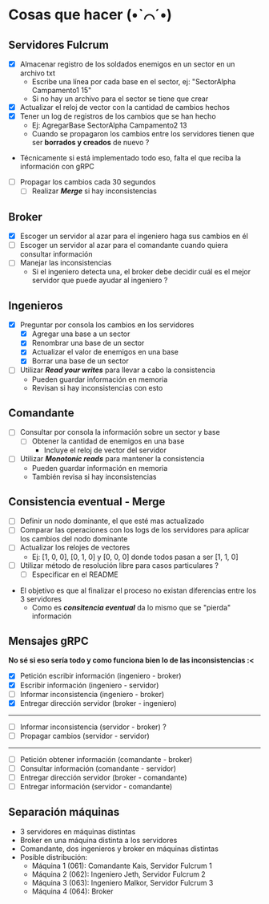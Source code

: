 # Cosas que hacer (•ˋ⌒ˊ•)

## Servidores Fulcrum
- [x] Almacenar registro de los soldados enemigos en un sector en un archivo txt
    - Escribe una línea por cada base en el sector, ej: "SectorAlpha Campamento1 15"
    - Si no hay un archivo para el sector se tiene que crear
- [x] Actualizar el reloj de vector con la cantidad de cambios hechos
- [x] Tener un log de registros de los cambios que se han hecho
    - Ej: AgregarBase SectorAlpha Campamento2 13
    - Cuando se propagaron los cambios entre los servidores tienen que ser **borrados y creados** de nuevo ?
- Técnicamente si está implementado todo eso, falta el que reciba la información con gRPC
- [ ] Propagar los cambios cada 30 segundos
    - [ ] Realizar ***Merge*** si hay inconsistencias 

## Broker
- [x] Escoger un servidor al azar para el ingeniero haga sus cambios en él
- [ ] Escoger un servidor al azar para el comandante cuando quiera consultar información
- [ ] Manejar las inconsistencias
    - Si el ingeniero detecta una, el broker debe decidir cuál es el mejor servidor que puede ayudar al ingeniero ?

## Ingenieros
- [x] Preguntar por consola los cambios en los servidores
    - [x] Agregar una base a un sector
    - [x] Renombrar una base de un sector
    - [x] Actualizar el valor de enemigos en una base
    - [x] Borrar una base de un sector
- [ ] Utilizar ***Read your writes*** para llevar a cabo la consistencia
    - Pueden guardar información en memoria
    - Revisan si hay inconsistencias con esto

## Comandante
- [ ] Consultar por consola la información sobre un sector y base
    - [ ] Obtener la cantidad de enemigos en una base
        - Incluye el reloj de vector del servidor
- [ ] Utilizar ***Monotonic reads*** para mantener la consistencia
    - Pueden guardar información en memoria
    - También revisa si hay inconsistencias

## Consistencia eventual - Merge
- [ ] Definir un nodo dominante, el que esté mas actualizado
- [ ] Comparar las operaciones con los logs de los servidores para aplicar los cambios del nodo dominante
- [ ] Actualizar los relojes de vectores
    - Ej: [1, 0, 0], [0, 1, 0] y [0, 0, 0] donde todos pasan a ser [1, 1, 0]
- [ ] Utilizar método de resolución libre para casos particulares ?
    - [ ] Especificar en el README
- El objetivo es que al finalizar el proceso no existan diferencias entre los 3 servidores
    - Como es ***consitencia eventual*** da lo mismo que se "pierda" información

## Mensajes gRPC
**No sé si eso sería todo y como funciona bien lo de las inconsistencias :<**
- [x] Petición escribir información (ingeniero - broker)
- [x] Escribir información (ingeniero - servidor)
- [ ] Informar inconsistencia (ingeniero - broker)
- [x] Entregar dirección servidor (broker - ingeniero)
---
- [ ] Informar inconsistencia (servidor - broker) ?
- [ ] Propagar cambios (servidor - servidor)
---
- [ ] Petición obtener información (comandante - broker)
- [ ] Consultar información (comandante - servidor)
- [ ] Entregar dirección servidor (broker - comandante)
- [ ] Entregar información (servidor - comandante)

## Separación máquinas
- 3 servidores en máquinas distintas
- Broker en una máquina distinta a los servidores
- Comandante, dos ingenieros y broker en máquinas distintas
- Posible distribución:
    - Máquina 1 (061): Comandante Kais, Servidor Fulcrum 1
    - Máquina 2 (062): Ingeniero Jeth, Servidor Fulcrum 2
    - Máquina 3 (063): Ingeniero Malkor, Servidor Fulcrum 3
    - Máquina 4 (064): Broker